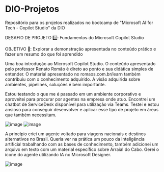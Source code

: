# DIO-Projetos
Repositório para os projetos realizados no bootcamp de "Microsoft AI for Tech - Copilot Studio" da DIO


DESAFIO DE PROJETO 1️⃣: Fundamentos do Microsoft Copilot Studio

OBJETIVO 🎯: Explorar a demonstração apresentada no conteúdo prático e fazer um resumo do que foi aprendido

Uma boa introdução ao Microsoft Copilot Studio. O conteúdo apresentado pelo professor Renato Romão é direto ao ponto e sua didática simples de entender. O material apresentado no romaos.com.br/learn também contribuiu com o conhecimento adquirido. A visão adquirida sobre ambientes, pipelines, soluções é bem importante.

Estou testando o que me é passado em um ambiente corporativo e aproveitei para procurar por agentes na empresa onde atuo. Encontrei um chatbot de ServiceDesk disponível para utilização via Teams. Testei e estou ansioso para conseguir desenvolver e aplicar esse tipo de projeto em áreas que também necessitam.

![image](https://github.com/user-attachments/assets/9a6d3717-b5ab-40cf-9d33-f3b3707f0d1a) 
![image](https://github.com/user-attachments/assets/71a17c9d-1676-4e83-85ec-455c94af2381)


A princípio criei um agente voltado para viagens nacionais e destinos alternativos no Brasil. Queria ver na prática um pouco da inteligência artificial trabalhando com as bases de conhecimento, também adicionei um arquivo em texto com um material específico sobre Arraial do Cabo. Gerei o ícone do agente utilizando IA no Microsoft Designer. 

![image](https://github.com/user-attachments/assets/84897012-c881-49f4-8bf4-db23c81f8bfd)


